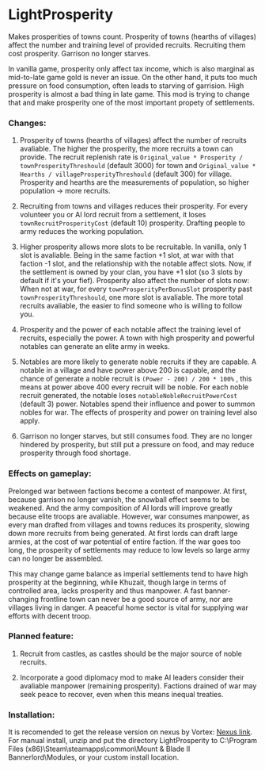 # LightProsperity
Makes prosperities of towns count. Prosperity of towns (hearths of villages) affect the number and training level of provided recruits. Recruiting them cost prosperity. Garrison no longer starves.

In vanilla game, prosperity only affect tax income, which is also marginal as mid-to-late game gold is never an issue. On the other hand, it puts too much pressure on food consumption, often leads to starving of garrision. High prosperity is almost a bad thing in late game. This mod is trying to change that and make prosperity one of the most important propety of settlements.

### Changes:
1. Prosperity of towns (hearths of villages) affect the number of recruits avaliable. The higher the prosperity, the more recruits a town can provide. The recruit replenish rate is `Original_value * Prosperity / townProsperityThreshould` (default 3000)
for town and `Original_value * Hearths / villageProsperityThreshould` (default 300)
for village. Prosperity and hearths are the measurements of population, so higher population -> more recruits.

2. Recruiting from towns and villages reduces their prosperity. For every volunteer you or AI lord recruit from a settlement, it loses `townRecruitProsperityCost` (default 10) prosperity. Drafting people to army reduces the working population.

3. Higher prosperity allows more slots to be recruitable. In vanilla, only 1 slot is avaliable. Being in the same faction +1 slot, at war with that faction -1 slot, and the relationship with the notable affect slots. Now, if the settlement is owned by your clan, you have +1 slot (so 3 slots by default if it's your fief). Prosperity also affect the number of slots now: When not at war, for every `townProsperityPerBonusSlot` prosperity past `townProsperityThreshould`, one more slot is avaliable. The more total recruits avaliable, the easier to find someone who is willing to follow you.

4. Prosperity and the power of each notable affect the training level of recruits, especially the power. A town with high prosperity and powerful notables can generate an elite army in weeks.

5. Notables are more likely to generate noble recruits if they are capable. A notable in a village and have power above 200 is capable, and the chance of generate a noble recruit is `(Power - 200) / 200 * 100%` , this means at power above 400 every recruit will be noble. For each noble recruit generated, the notable loses `notableNobleRecruitPowerCost` (default 3) power. Notables spend their influence and power to summon nobles for war. The effects of prosperity and power on training level also apply.

6. Garrison no longer starves, but still consumes food. They are no longer hindered by prosperity, but still put a pressure on food, and may reduce prosperity through food shortage.

### Effects on gameplay:
Prelonged war between factions become a contest of manpower. At first, because garrison no longer vanish, the snowball effect seems to be weakened. And the army composition of AI lords will improve greatly because elite troops are avaliable. However, war consumes manpower, as every man drafted from villages and towns reduces its prosperity, slowing down more recruits from being generated. At first lords can draft large armies, at the cost of war potential of entire faction. If the war goes too long, the prosperity of settlements may reduce to low levels so large army can no longer be assembled.

This may change game balance as imperial settlements tend to have high prosperity at the beginning, while Khuzait, though large in terms of controlled area, lacks prosperity and thus manpower. A fast banner-changing frontline town can never be a good source of army, nor are villages living in danger. A peaceful home sector is vital for supplying war efforts with decent troop.

### Planned feature:
1. Recruit from castles, as castles should be the major source of noble recruits.

2. Incorporate a good diplomacy mod to make AI leaders consider their avaliable manpower (remaining prosperity). Factions drained of war may seek peace to recover, even when this means inequal treaties.

### Installation:
It is recomended to get the release version on nexus by Vortex: [Nexus link](https://www.nexusmods.com/mountandblade2bannerlord/mods/860).
For manual install, unzip and put the directory LightProsperity to C:\Program Files (x86)\Steam\steamapps\common\Mount & Blade II Bannerlord\Modules, or your custom install location.